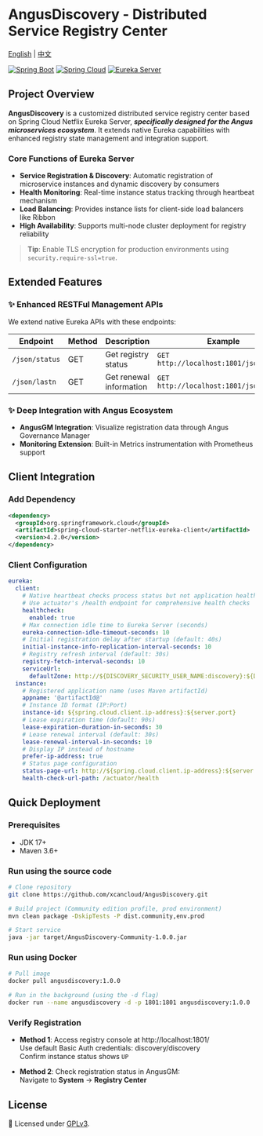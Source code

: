 # AngusDiscovery - Distributed Service Registry Center

[English](README_en.md) | [中文](README.md)

[![Spring Boot](https://img.shields.io/badge/Spring%20Boot-3.4.0-brightgreen)](https://spring.io/projects/spring-boot)
[![Spring Cloud](https://img.shields.io/badge/Spring%20Cloud-4.2.0-brightgreen)](https://spring.io/projects/spring-cloud)
[![Eureka Server](https://img.shields.io/badge/Eureka%20Server-2.0.4-lightgrey)](https://spring.io/projects/spring-cloud-netflix)

## Project Overview

**AngusDiscovery** is a customized distributed service registry center based on Spring Cloud Netflix Eureka Server, ***specifically designed for the Angus microservices ecosystem***. It extends native Eureka capabilities with enhanced registry state management and integration support.

### Core Functions of Eureka Server

- **Service Registration & Discovery**: Automatic registration of microservice instances and dynamic discovery by consumers
- **Health Monitoring**: Real-time instance status tracking through heartbeat mechanism
- **Load Balancing**: Provides instance lists for client-side load balancers like Ribbon
- **High Availability**: Supports multi-node cluster deployment for registry reliability

> **Tip**: Enable TLS encryption for production environments using `security.require-ssl=true`.

## Extended Features

### ✨ Enhanced RESTFul Management APIs

We extend native Eureka APIs with these endpoints:

| Endpoint          | Method | Description                | Example                                      |
|-------------------|--------|----------------------------|----------------------------------------------|
| `/json/status`    | GET    | Get registry status        | `GET http://localhost:1801/json/status`      |
| `/json/lastn`     | GET    | Get renewal information    | `GET http://localhost:1801/json/lastn`       |

### ✨ Deep Integration with Angus Ecosystem

- **AngusGM Integration**: Visualize registration data through Angus Governance Manager
- **Monitoring Extension**: Built-in Metrics instrumentation with Prometheus support

## Client Integration

### Add Dependency

```xml
<dependency>
  <groupId>org.springframework.cloud</groupId>
  <artifactId>spring-cloud-starter-netflix-eureka-client</artifactId>
  <version>4.2.0</version>
</dependency>
```

### Client Configuration

```yml
eureka:
  client:
    # Native heartbeat checks process status but not application health
    # Use actuator's /health endpoint for comprehensive health checks
    healthcheck:
      enabled: true
    # Max connection idle time to Eureka Server (seconds)
    eureka-connection-idle-timeout-seconds: 10
    # Initial registration delay after startup (default: 40s)
    initial-instance-info-replication-interval-seconds: 10
    # Registry refresh interval (default: 30s)
    registry-fetch-interval-seconds: 10
    serviceUrl:
      defaultZone: http://${DISCOVERY_SECURITY_USER_NAME:discovery}:${DISCOVERY_SECURITY_USER_PASSWORD:discovery}@${DISCOVERY_HOST:localhost}:${DISCOVERY_PORT:1801}/eureka/
  instance:
    # Registered application name (uses Maven artifactId)
    appname: '@artifactId@'
    # Instance ID format (IP:Port)
    instance-id: ${spring.cloud.client.ip-address}:${server.port}
    # Lease expiration time (default: 90s)
    lease-expiration-duration-in-seconds: 30
    # Lease renewal interval (default: 30s)
    lease-renewal-interval-in-seconds: 10
    # Display IP instead of hostname
    prefer-ip-address: true
    # Status page configuration
    status-page-url: http://${spring.cloud.client.ip-address}:${server.port}/swagger-ui/
    health-check-url-path: /actuator/health
```

## Quick Deployment

### Prerequisites

- JDK 17+
- Maven 3.6+

### Run using the source code

```bash
# Clone repository
git clone https://github.com/xcancloud/AngusDiscovery.git

# Build project (Community edition profile, prod environment)
mvn clean package -DskipTests -P dist.community,env.prod

# Start service
java -jar target/AngusDiscovery-Community-1.0.0.jar
```

### Run using Docker

```bash
# Pull image
docker pull angusdiscovery:1.0.0

# Run in the background (using the -d flag)
docker run --name angusdiscovery -d -p 1801:1801 angusdiscovery:1.0.0 
```

### Verify Registration

- **Method 1**: Access registry console at http://localhost:1801/  
  Use default Basic Auth credentials: discovery/discovery  
  Confirm instance status shows `UP`

- **Method 2**: Check registration status in AngusGM:  
  Navigate to **System** → **Registry Center**

## License

📜 Licensed under [GPLv3](https://www.gnu.org/licenses/gpl-3.0.html).
